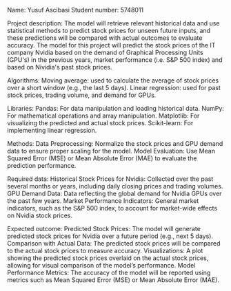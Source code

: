 Name: Yusuf Ascibasi
Student number: 5748011

Project description:
    The model will retrieve relevant historical data and use statistical methods to predict stock prices for unseen future inputs, and these predictions will be compared with actual outcomes to evaluate accuracy. The model for this project will predict the stock prices of the IT company Nvidia based on the demand of Graphical Processing Units (GPU's) in the previous years, market performance (i.e. S&P 500 index) and based on Nividia's past stock prices.

Algorithms: 
    Moving average: used to calculate the average of stock prices over a short window (e.g., the last 5 days). 
    Linear regression: used for past stock prices, trading volume, and demand for GPUs.

Libraries: 
    Pandas: For data manipulation and loading historical data.
    NumPy: For mathematical operations and array manipulation.
    Matplotlib: For visualizing the predicted and actual stock prices.
    Scikit-learn: For implementing linear regression.

Methods: 
    Data Preprocessing: Normalize the stock prices and GPU demand data to ensure proper scaling for the model.
    Model Evaluation: Use Mean Squared Error (MSE) or Mean Absolute Error (MAE) to evaluate the prediction performance.

Required data:
    Historical Stock Prices for Nvidia: Collected over the past several months or years, including daily closing prices and trading volumes.
    GPU Demand Data: Data reflecting the global demand for Nvidia GPUs over the past few years.
    Market Performance Indicators: General market indicators, such as the S&P 500 index, to account for market-wide effects on Nvidia stock prices.

Expected outcome:
    Predicted Stock Prices: The model will generate predicted stock prices for Nvidia over a future period (e.g., next 5 days).
    Comparison with Actual Data: The predicted stock prices will be compared to the actual stock prices to measure accuracy.
    Visualizations: A plot showing the predicted stock prices overlaid on the actual stock prices, allowing for visual comparison of the model’s performance.
    Model Performance Metrics: The accuracy of the model will be reported using metrics such as Mean Squared Error (MSE) or Mean Absolute Error (MAE).   
